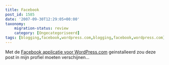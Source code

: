 ```yaml
---
title: Facebook
post_id: 1585
date: '2007-09-30T12:29:05+00:00'
taxonomy:
    migration-status: review
    category: [Ongecategoriseerd]
tags: [blogging,facebook,wordpress.com,blogging,facebook,wordpress.com]
---
```

Met de [Facebook applicatie voor WordPress.com](http://wordpress.com/blog/2007/07/18/facebook/) geinstalleerd zou deze post in mijn profiel moeten verschijnen…